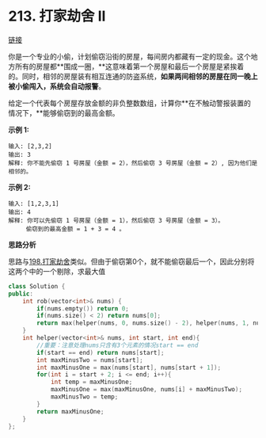 # 213. 打家劫舍 II

[链接](https://leetcode-cn.com/problems/house-robber-ii/description/)

你是一个专业的小偷，计划偷窃沿街的房屋，每间房内都藏有一定的现金。这个地方所有的房屋都**围成一圈，**这意味着第一个房屋和最后一个房屋是紧挨着的。同时，相邻的房屋装有相互连通的防盗系统，**如果两间相邻的房屋在同一晚上被小偷闯入，系统会自动报警**。

给定一个代表每个房屋存放金额的非负整数数组，计算你**在不触动警报装置的情况下，**能够偷窃到的最高金额。

**示例 1:**

```
输入: [2,3,2]
输出: 3
解释: 你不能先偷窃 1 号房屋（金额 = 2），然后偷窃 3 号房屋（金额 = 2）, 因为他们是相邻的。
```

**示例 2:**

```
输入: [1,2,3,1]
输出: 4
解释: 你可以先偷窃 1 号房屋（金额 = 1），然后偷窃 3 号房屋（金额 = 3）。
     偷窃到的最高金额 = 1 + 3 = 4 。
```

**思路分析**

思路与[198.打家劫舍](198.打家劫舍.md)类似。但由于偷窃第0个，就不能偷窃最后一个，因此分别将这两个中的一个剔除，求最大值

```c++
class Solution {
public:
    int rob(vector<int>& nums) {
        if(nums.empty()) return 0;
        if(nums.size() < 2) return nums[0];
        return max(helper(nums, 0, nums.size() - 2), helper(nums, 1, nums.size() - 1));
    }
    int helper(vector<int>& nums, int start, int end){
        //重要：注意处理nums只含有3个元素的情况start == end
        if(start == end) return nums[start];
        int maxMinusTwo = nums[start];
        int maxMinusOne = max(nums[start], nums[start + 1]);
        for(int i = start + 2; i <= end; i++){
            int temp = maxMinusOne;
            maxMinusOne = max(maxMinusOne, nums[i] + maxMinusTwo);
            maxMinusTwo = temp;
        }
        return maxMinusOne;
    }
};
```

